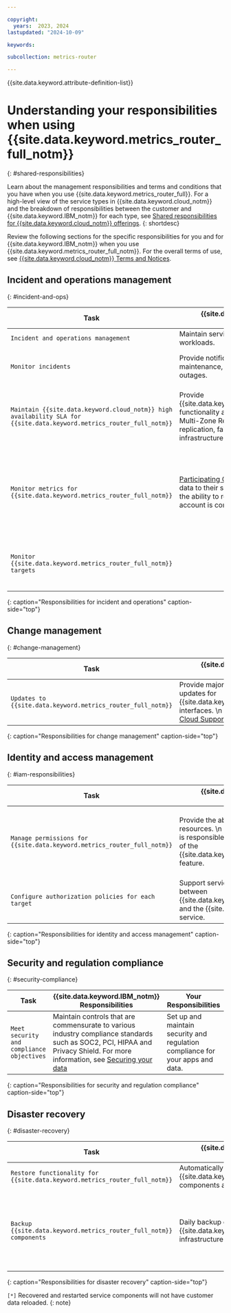 ```yaml
---

copyright:
  years:  2023, 2024
lastupdated: "2024-10-09"

keywords:

subcollection: metrics-router

---
```


{{site.data.keyword.attribute-definition-list}}


# Understanding your responsibilities when using {{site.data.keyword.metrics_router_full_notm}}
{: #shared-responsibilities}

Learn about the management responsibilities and terms and conditions that you have when you use {{site.data.keyword.metrics_router_full}}. For a high-level view of the service types in {{site.data.keyword.cloud_notm}} and the breakdown of responsibilities between the customer and {{site.data.keyword.IBM_notm}} for each type, see [Shared responsibilities for {{site.data.keyword.cloud_notm}} offerings](/docs/overview?topic=overview-shared-responsibilities).
{: shortdesc}

Review the following sections for the specific responsibilities for you and for {{site.data.keyword.IBM_notm}} when you use {{site.data.keyword.metrics_router_full_notm}}. For the overall terms of use, see [{{site.data.keyword.cloud_notm}} Terms and Notices](/docs/overview?topic=overview-terms).


## Incident and operations management
{: #incident-and-ops}

| Task              | {{site.data.keyword.IBM_notm}} Responsibilities | Your Responsibilities |
|-------------------|-------------------------------------------------|-----------------------|
| `Incident and operations management` | Maintain service instances and infrastructure workloads. | Maintain incident and operations management of your data. |
| `Monitor incidents`  | Provide notifications for planned maintenance, security bulletins, or unplanned outages. | Set preferences to [receive emails about platform notifications](/docs/account?topic=account-email-prefs).   \n Monitor the [IBM Cloud announcements page](https://{DomainName}/status?selected=announcement) for general announcements. |
| `Maintain {{site.data.keyword.cloud_notm}} high availability SLA for {{site.data.keyword.metrics_router_full_notm}}`   | Provide {{site.data.keyword.metrics_router_full_notm}}  functionality across availability zones in a Multi-Zone Region (MZR).    \n Provide replication, fail-over features, and infrastructure maintenance and updates. | Keep your {{site.data.keyword.metrics_router_full_notm}}  configuration in a version control system so that you can reconfigure a region if needed.  \n  Comply with [Operational responsibilities when using {{site.data.keyword.mon_full_notm}}](/docs/monitoring?topic=monitoring-shared-responsibilities). |
| `Monitor metrics for {{site.data.keyword.metrics_router_full_notm}}`  | [Participating Cloud services](/docs/metrics-router?topic=metrics-router-cloud-services-mr) publish relevant data to their subscribing clients. Clients have the ability to receive this data once their account is configured. | [Configure your account](/docs/metrics-router?topic=metrics-router-getting-started) where Cloud service subscriptions publish metrics to receive the published metrics. Notice that {{site.data.keyword.metrics_router_full_notm}}  can only route metrics that are generated in [supported regions](/docs/metrics-router?topic=metrics-router-regions). Other regions, where {{site.data.keyword.metrics_router_full_notm}}  is not available, continue to manage events by using {{site.data.keyword.mon_short}} service. |
| `Monitor {{site.data.keyword.metrics_router_full_notm}} targets`  |  |  Check the health and status of the targets through {{site.data.keyword.mon_short}} by configuring alerts to notify of problems writing metrics to a target, and generate notifications, for example, to the {{site.data.keyword.mon_full_notm}} service. |
{: caption="Responsibilities for incident and operations" caption-side="top"}


## Change management
{: #change-management}

| Task                                                    | {{site.data.keyword.IBM_notm}} Responsibilities | Your Responsibilities |
|---------------------------------------------------------|-----------------------|--------|
| `Updates to {{site.data.keyword.metrics_router_full_notm}}` | Provide major, minor, and patch version updates for {{site.data.keyword.metrics_router_full_notm}} interfaces.   \n Document changes in the [IBM Cloud Support Center](https://cloud.ibm.com/unifiedsupport/supportcenter) | `N/A` |
{: caption="Responsibilities for change management" caption-side="top"}



## Identity and access management
{: #iam-responsibilities}


| Task                           | {{site.data.keyword.IBM_notm}} Responsibilities | Your Responsibilities |
|--------------------------------|-------------------------------------------------|-----------------------|
| `Manage permissions for {{site.data.keyword.metrics_router_full_notm}}` | Provide the ability to restrict access to resources.   \n {{site.data.keyword.IBM_notm}} is responsible for the security and compliance of the {{site.data.keyword.metrics_router_full_notm}} feature. | Restrict access to {{site.data.keyword.metrics_router_full_notm}} by using Cloud IAM access policies. Define IAM policies to control which users within your account have access to manage the service and related resources in your account.    \n [Learn more about controlling access through IAM](/docs/metrics-router?topic=metrics-router-iam).|
| `Configure authorization policies for each target` | Support service to service authentication between {{site.data.keyword.metrics_router_full_notm}} and the {{site.data.keyword.mon_short}} service.   | [Configure 1 or more targets and corresponding authorization policies](/docs/metrics-router?topic=metrics-router-target-manage).  |
{: caption="Responsibilities for identity and access management" caption-side="top"}



## Security and regulation compliance
{: #security-compliance}


| Task                                       | {{site.data.keyword.IBM_notm}} Responsibilities | Your Responsibilities |
|--------------------------------------------|-------------------------------------------------|-----------------------|
| `Meet security and compliance objectives`  | Maintain controls that are commensurate to various industry compliance standards such as SOC2, PCI, HIPAA and Privacy Shield. For more information, see [Securing your data](/docs/metrics-router?topic=metrics-router-mng-data) | Set up and maintain security and regulation compliance for your apps and data.  |
{: caption="Responsibilities for security and regulation compliance" caption-side="top"}



## Disaster recovery
{: #disaster-recovery}


| Task                                                            | {{site.data.keyword.IBM_notm}} Responsibilities | Your Responsibilities |
|-----------------------------------------------------------------|-------------------------------------------------|-----------------------|
| `Restore functionality for {{site.data.keyword.metrics_router_full_notm}}`  | Automatically recover and restart {{site.data.keyword.metrics_router_full_notm}} components after any disaster event. | [Complete the disaster recovery (DR) steps for {{site.data.keyword.metrics_router_full_notm}}](/docs/metrics-router?topic=metrics-router-bc-dr). |
| `Backup {{site.data.keyword.metrics_router_full_notm}} components`   | Daily backup of the {{site.data.keyword.metrics_router_full_notm}} infrastructure and components. | [Configure account settings](/docs/metrics-router?topic=metrics-router-settings), specifically, set up a primary metadata location and a backup metadata location. These locations keep information about the account routing rules and the target destination data to send data. Keep a copy of the setting configuration, definitions of targets, and definitions of routes in the account. For more information, see [Collecting information about resources](/docs/metrics-router?topic=metrics-router-config_report). |
{: caption="Responsibilities for disaster recovery" caption-side="top"}

`[*]` Recovered and restarted service components will not have customer data reloaded.
{: note}
